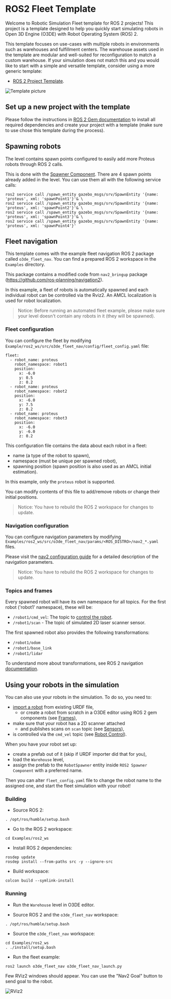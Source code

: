 # ROS2 Fleet Template

Welcome to Robotic Simulation Fleet template for ROS 2 projects!
This project is a template designed to help you quickly start simulating robots in Open 3D Engine (O3DE) with Robot Operating System (ROS) 2.

This template focuses on use-cases with multiple robots in environments such as warehouses and fulfillment centers.
The warehouse assets used in the template are modular and well-suited for reconfiguration to match a custom warehouse.
If your simulation does not match this and you would like to start with a simple and versatile template, consider using a more generic template:
- [ROS 2 Project Template](https://github.com/o3de/o3de-extras/tree/development/Templates/Ros2ProjectTemplate).

![Template picture](Screenshots/fleet_template.png)

## Set up a new project with the template

Please follow the instructions in [ROS 2 Gem documentation](https://development--o3deorg.netlify.app/docs/user-guide/interactivity/robotics/project-configuration/)
to install all required dependencies and create your project with a template (make sure to use chose this template during the process).

## Spawning robots

The level contains spawn points configured to easily add more Proteus robots through ROS 2 calls.

This is done with the [Spawner Component](https://development--o3deorg.netlify.app/docs/user-guide/interactivity/robotics/concepts-and-components-overview/#spawner).
There are 4 spawn points already added in the level. You can use them all with the following service calls:

```shell
ros2 service call /spawn_entity gazebo_msgs/srv/SpawnEntity '{name: 'proteus', xml: 'spawnPoint1'}'& \
ros2 service call /spawn_entity gazebo_msgs/srv/SpawnEntity '{name: 'proteus', xml: 'spawnPoint2'}'& \
ros2 service call /spawn_entity gazebo_msgs/srv/SpawnEntity '{name: 'proteus', xml: 'spawnPoint3'}'& \
ros2 service call /spawn_entity gazebo_msgs/srv/SpawnEntity '{name: 'proteus', xml: 'spawnPoint4'}'
```

## Fleet navigation

This template comes with the example fleet navigation ROS 2 package called `o3de_fleet_nav`. You can find a prepared ROS 2 workspace in the `Examples` directory.

This package contains a modified code from `nav2_bringup` package (https://github.com/ros-planning/navigation2).

In this example, a fleet of robots is automatically spawned and each individual robot can be controlled via the Rviz2. An AMCL localization is used for robot localization.

> Notice: Before running an automated fleet example, please make sure your level doesn't contain any robots in it (they will be spawned).

### Fleet configuration

You can configure the fleet by modifying `Example/ros2_ws/src/o3de_fleet_nav/config/fleet_config.yaml` file:

```
fleet:
  - robot_name: proteus
    robot_namespace: robot1
    position: 
      x: -6.0
      y: 0.5
      z: 0.2
  - robot_name: proteus
    robot_namespace: robot2
    position: 
      x: -6.0
      y: 7.5
      z: 0.2
  - robot_name: proteus
    robot_namespace: robot3
    position: 
      x: -6.0
      y: -6.0
      z: 0.2
```

This configuration file contains the data about each robot in a fleet:
- name (a type of the robot to spawn), 
- namespace (must be unique per spawned robot),
- spawning position (spawn position is also used as an AMCL initial estimation). 

In this example, only the `proteus` robot is supported.

You can modify contents of this file to add/remove robots or change their initial positions.

> Notice: You have to rebuild the ROS 2 workspace for changes to update.

### Navigation configuration

You can configure navigation parameters by modifying `Examples/ros2_ws/src/o3de_fleet_nav/params/<ROS_DISTRO>/nav2_*.yaml` files.

Please visit the [nav2 configuration guide](https://navigation.ros.org/configuration/index.html) for a detailed description of the navigation parameters.

> Notice: You have to rebuild the ROS 2 workspace for changes to update.

### Topics and frames

Every spawned robot will have its own namespace for all topics. For the first robot ('robot1' namespace), these will be:

- `/robot1/cmd_vel`: The topic to [control the robot](https://development--o3deorg.netlify.app/docs/user-guide/interactivity/robotics/concepts-and-components-overview/#robot-control).
- `/robot1/scan` - The topic of simulated 2D laser scanner sensor.

The first spawned robot also provides the following transformations:

- `/robot1/odom`
- `/robot1/base_link`
- `/robot1/lidar`

To understand more about transformations, see ROS 2 navigation [documentation](https://navigation.ros.org/setup_guides/transformation/setup_transforms.html).

## Using your robots in the simulation

You can also use your robots in the simulation. To do so, you need to:
- [import a robot](https://docs.o3de.org/docs/user-guide/interactivity/robotics/importing-robot/) from existing URDF file,
  - or create a robot from scratch in a O3DE editor using ROS 2 gem components (see [Frames](https://docs.o3de.org/docs/user-guide/interactivity/robotics/concepts-and-components-overview)),
- make sure that your robot has a 2D scanner attached 
  - and publishes scans on `scan` topic (see [Sensors](https://docs.o3de.org/docs/user-guide/interactivity/robotics/concepts-and-components-overview/#robot-control)),
- is controlled via the `cmd_vel` topic (see [Robot Control](https://docs.o3de.org/docs/user-guide/interactivity/robotics/concepts-and-components-overview/#robot-control)).

When you have your robot set up:
- create a prefab out of it (skip if URDF importer did that for you),
- load the `Warehouse` level,
- assign the prefab to the `RobotSpawner` entity inside `ROS2 Spawner Component` with a preferred name.

Then you can alter `fleet_config.yaml` file to change the robot name to the assigned one, and start the fleet simulation with your robot!

### Building

- Source ROS 2:
```
. /opt/ros/humble/setup.bash
```

- Go to the ROS 2 workspace:
```
cd Examples/ros2_ws
```

- Install ROS 2 dependencies:
```
rosdep update
rosdep install --from-paths src -y --ignore-src
```

- Build workspace:
```
colcon build --symlink-install
```

### Running

- Run the `Warehouse` level in O3DE editor.

- Source ROS 2 and the `o3de_fleet_nav` workspace:
```
. /opt/ros/humble/setup.bash
```

- Source the `o3de_fleet_nav` workspace:
```
cd Examples/ros2_ws
. ./install/setup.bash
```

- Run the fleet example:
```
ros2 launch o3de_fleet_nav o3de_fleet_nav_launch.py
```

Few RViz2 windows should appear. You can use the "Nav2 Goal" button to send goal to the robot.

![RViz2](Screenshots/fleet_rviz.png)
